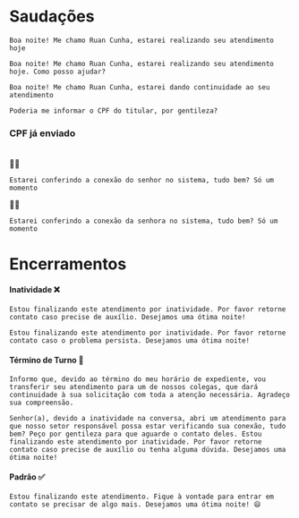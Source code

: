 # Saudações

```text
Boa noite! Me chamo Ruan Cunha, estarei realizando seu atendimento hoje
```
```text
Boa noite! Me chamo Ruan Cunha, estarei realizando seu atendimento hoje. Como posso ajudar?
```
```text
Boa noite! Me chamo Ruan Cunha, estarei dando continuidade ao seu atendimento
```
```text
Poderia me informar o CPF do titular, por gentileza?
```

### CPF já enviado <br><br>
🙍‍♂️
```text
Estarei conferindo a conexão do senhor no sistema, tudo bem? Só um momento
```
🙍‍♀
```text
Estarei conferindo a conexão da senhora no sistema, tudo bem? Só um momento
```
# Encerramentos
#### Inatividade ❌
```text
Estou finalizando este atendimento por inatividade. Por favor retorne contato caso precise de auxílio. Desejamos uma ótima noite!
```
```text
Estou finalizando este atendimento por inatividade. Por favor retorne contato caso o problema persista. Desejamos uma ótima noite!
```
#### Término de Turno 🔄️
```text
Informo que, devido ao término do meu horário de expediente, vou transferir seu atendimento para um de nossos colegas, que dará continuidade à sua solicitação com toda a atenção necessária. Agradeço sua compreensão.
```
```text
Senhor(a), devido a inatividade na conversa, abri um atendimento para que nosso setor responsável possa estar verificando sua conexão, tudo bem? Peço por gentileza para que aguarde o contato deles. Estou finalizando este atendimento por inatividade. Por favor retorne contato caso precise de auxílio ou tenha alguma dúvida. Desejamos uma ótima noite!
```
#### Padrão ✅
```text
Estou finalizando este atendimento. Fique à vontade para entrar em contato se precisar de algo mais. Desejamos uma ótima noite! 😄
```

